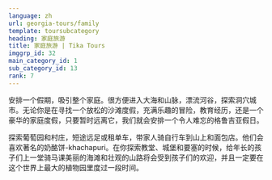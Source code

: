 ```yaml
---
language: zh
url: georgia-tours/family
template: toursubcategory
heading: 家庭旅游
title: 家庭旅游 | Tika Tours
imggrp_id: 32
main_category_id: 1
sub_category_id: 13
rank: 7
---
```

<div class="row content-row"><!-- 1480 (2)-->
<div class="col-xs-12 col-sm-6 col-md-6"><!-- 1974 -->

安排一个假期，吸引整个家庭。很方便进入大海和山脉，漂流河谷，探索洞穴城市。无论你是在寻找一个放松的沙滩度假，充满乐趣的冒险，教育经历，还是一个豪华的家庭度假，只要暂时远离它，我们就会安排一个令人难忘的格鲁吉亚假日。

</div>

<div class="col-xs-12 col-sm-6 col-md-6"><!-- 1975 -->

探索葡萄园和村庄，短途远足或租单车，带家人骑自行车到山上和面包店。他们会喜欢著名的奶酪饼-khachapuri。在你探索教堂、城堡和要塞的时候，给年长的孩子们上一堂骑马课美丽的海滩和壮观的山路将会受到孩子们的欢迎，并且一定要在这个世界上最大的植物园里度过一段时间。


</div>

</div>

